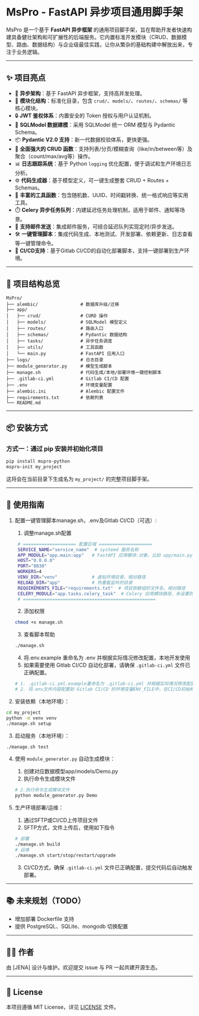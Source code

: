# MsPro - FastAPI 异步项目通用脚手架

MsPro 是一个基于 **FastAPI 异步框架**
的通用项目脚手架，旨在帮助开发者快速构建具备健壮架构和可扩展性的后端服务。它内置标准开发模块（CRUD、数据模型、路由、数据结构）与企业级最佳实践，让你从繁杂的基础构建中解放出来，专注于业务逻辑。

---

## ✨ 项目亮点

- 🚀 **异步架构**：基于 FastAPI 异步框架，支持高并发处理。
- 🧱 **模块化结构**：标准化目录，包含 `crud/`、`models/`、`routes/`、`schemas/` 等核心模块。
- 🔒 **JWT 鉴权体系**：内置安全的 Token 授权与用户认证机制。
- 🧬 **SQLModel 数据建模**：采用 SQLModel 统一 ORM 模型与 Pydantic Schema。
- 📦 **Pydantic V2.0 支持**：新一代数据校验体系，更快更强。
- 🔄 **全面强大的 CRUD 函数**：支持列表/分页/模糊查询（like/in/between等）及聚合（count/max/avg等）操作。
- 📊 **日志跟踪系统**：基于 Python `logging` 优化配置，便于调试和生产环境日志分析。
- ⚙️ **代码生成器**：基于模型定义，可一键生成整套 CRUD + Routes + Schemas。
- 🧰 **丰富的工具函数**：包含随机数、UUID、时间戳转换、统一格式响应等实用工具。
- ⏱️ **Celery 异步任务队列**：内建延迟任务处理机制，适用于邮件、通知等场景。
- 📧 **支持邮件发送**：集成邮件服务，可结合延迟队列实现定时/异步发送。
- 🛠️ **一键管理脚本**：集成代码生成、本地测试、开发部署、依赖更新、日志查看等一键管理命令。
- 📂 **CI/CD支持**：基于Gitlab CI/CD的自动化部署脚本，支持一键部署到生产环境。

---

## 📂 项目结构总览

```
MsPro/
├── alembic/                # 数据库升级/迁移
├── app/
│   ├── crud/               # CURD 操作
│   ├── models/             # SQLModel 模型定义
│   ├── routes/             # 路由入口
│   ├── schemas/            # Pydantic 数据结构
│   ├── tasks/              # 异步任务调度
│   ├── utils/              # 工具函数
│   └── main.py             # FastAPI 应用入口
├── logs/                   # 日志目录
├── module_generator.py     # 模型生成脚本
├── manage.sh               # 代码生成/本地/部署环境一键控制脚本
├── .gitlab-ci.yml          # Gitlab CI/CD 配置
├── .env                    # 环境变量配置
├── alembic.ini             # Alembic 配置文件
├── requirements.txt        # 依赖列表
└── README.md
```

---

## 📦 安装方式

### 方式一：通过 pip 安装并初始化项目

```bash
pip install mspro-python
mspro-init my_project
```

这将会在当前目录下生成名为 `my_project/` 的完整项目脚手架。

---

## 🔧 使用指南

1. 配置一键管理脚本manage.sh，.env及Gitlab CI/CD（可选）:
   1. 调整manage.sh配置
   ```bash
    # ==================== 配置区域 ====================
    SERVICE_NAME="service_name"  # systemd 服务名称
    APP_MODULE="app.main:app"   # FastAPI 应用模块:对象，比如 app/main.py -> app
    HOST="0.0.0.0"
    PORT="8030"
    WORKERS=4
    VENV_DIR="venv"             # 虚拟环境目录，相对路径
    RELOAD_DIR="app"            # 热重载监听的目录
    REQUIREMENTS_FILE="requirements.txt"  # 项目依赖组织文件名，相对路径
    CELERY_MODULE="app.tasks.celery_task"  # Celery 应用模块路径，未设置则跳过 Celery 控制
    # ==================================================
    ```
    2. 添加权限
    ```bash
    chmod +x manage.sh
    ```
    3. 查看脚本帮助
    ```bash
    ./manage.sh
    ```
    4. 将.env.example 重命名为 .env 并根据实际情况修改配置，本地开发使用
    5. 如果需要使用 Gitlab CI/CD 自动化部署，请确保 `.gitlab-ci.yml` 文件已正确配置。
    ```bash
    # 1. .gitlab-ci.yml.example重命名为 .gitlab-ci.yml 并根据实际情况修改配置
    # 2. 将.env文件内容配置到 Gitlab CI/CD 的环境变量ENV_FILE中，在CI/CD初始构建时会动态生成，用于生产环境
    ```

2. 安装依赖（本地环境）：

```bash
cd my_project
python -m venv venv
./manage.sh setup
```

3. 启动服务（本地环境）：

```bash
./manage.sh test
```

4. 使用 `module_generator.py` 自动生成模块：
    1. 创建对应数据模型app/models/Demo.py
    2. 执行命令生成模块文件
    ```bash
    # 2.执行命令生成模块文件
    python module_generator.py Demo
    ```

5. 生产环境部署/运维：
    1. 通过SFTP或CI/CD上传项目文件
    2. SFTP方式，文件上传后，使用如下指令
    ```bash
    # 部署
    ./manage.sh build
    # 运维
    ./manage.sh start/stop/restart/upgrade
    ```
    3. CI/CD方式，确保 `.gitlab-ci.yml` 文件已正确配置，提交代码后自动触发部署。

---

## 📚 未来规划（TODO）

- 增加部署 Dockerfile 支持
- 提供 PostgreSQL、SQLite、mongodb 切换配置

---

## 🧑‍💻 作者

由 [JENA] 设计与维护。欢迎提交 issue 与 PR 一起共建开源生态。

---

## 📄 License

本项目遵循 MIT License，详见 [LICENSE](LICENSE) 文件。
